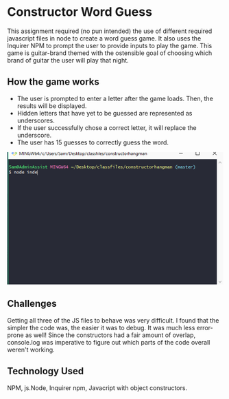# Constructor Word Guess

This assignment required (no pun intended) the use of different required javascript files in node to create a word guess game. It also uses the Inquirer NPM to prompt the user to provide inputs to play the game. This game is guitar-brand themed with the ostensible goal of choosing which brand of guitar the user will play that night.

## How the game works
* The user is prompted to enter a letter after the game loads. Then, the results will be displayed. 
* Hidden letters that have yet to be guessed are represented as underscores. 
* If the user successfully chose a correct letter, it will replace the underscore. 
* The user has 15 guesses to correctly guess the word. 

![GIF of demo](https://github.com/s07w/constructor-wordguess/blob/master/demo.gif)

## Challenges

Getting all three of the JS files to behave was very difficult. I found that the simpler the code was, the easier it was to debug. It was much less error-prone as well! Since the constructors had a fair amount of overlap, console.log was imperative to figure out which parts of the code overall weren't working. 

## Technology Used
NPM, js.Node, Inquirer npm, Javacript with object constructors.
